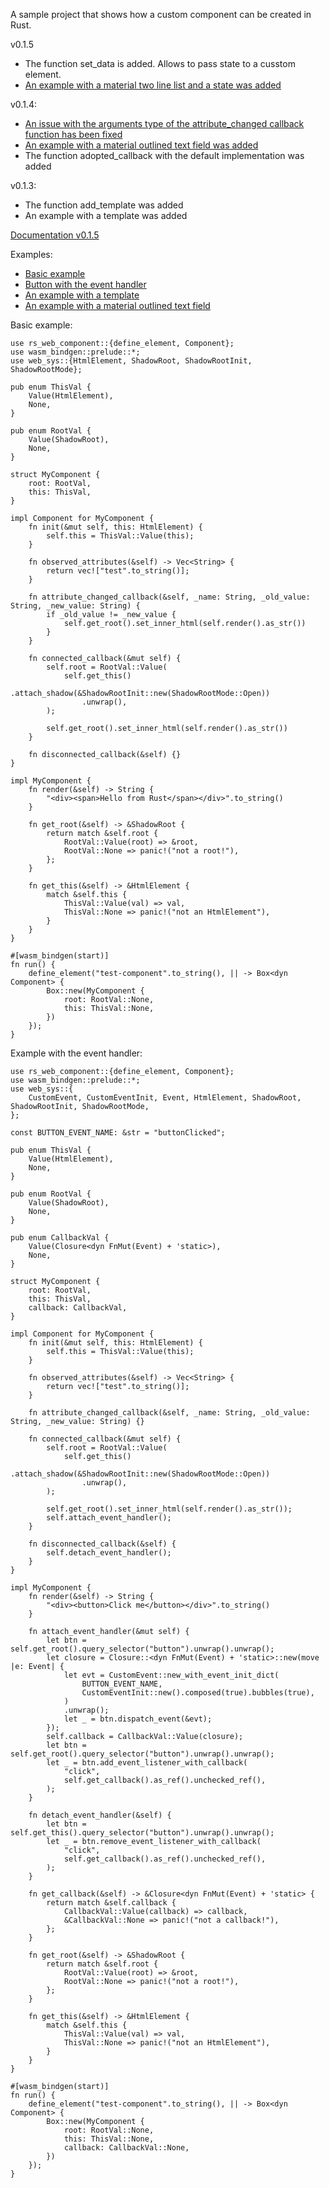 A sample project that shows how a custom component can be created in Rust.

v0.1.5
- The function set_data is added. Allows to pass state to a cusstom element.
- [An example with a material two line list and a state was added](https://github.com/YuriyRum/rs_web_component/tree/master/examples/material_two_line_list)

v0.1.4:
- [An issue with the arguments type of the attribute_changed callback function has been fixed](https://github.com/YuriyRum/rs_web_component/issues/1)
- [An example with a material outlined text field was added](https://github.com/YuriyRum/rs_web_component/tree/master/examples/material_input)
- The function adopted_callback with the default implementation was added

v0.1.3:
- The function add_template was added
- An example with a template was added

[Documentation v0.1.5](https://docs.rs/rs_web_component/0.1.5/rs_web_component)

Examples:
- [Basic example](https://github.com/YuriyRum/rs_web_component/tree/master/examples/simple_web_component)
- [Button with the event handler](https://github.com/YuriyRum/rs_web_component/tree/master/examples/button_with_event_handler)
- [An example with a template](https://github.com/YuriyRum/rs_web_component/tree/master/examples/simple_template)
- [An example with a material outlined text field](https://github.com/YuriyRum/rs_web_component/tree/master/examples/material_input)

Basic example:
```
use rs_web_component::{define_element, Component};
use wasm_bindgen::prelude::*;
use web_sys::{HtmlElement, ShadowRoot, ShadowRootInit, ShadowRootMode};

pub enum ThisVal {
    Value(HtmlElement),
    None,
}

pub enum RootVal {
    Value(ShadowRoot),
    None,
}

struct MyComponent {
    root: RootVal,
    this: ThisVal,
}

impl Component for MyComponent {
    fn init(&mut self, this: HtmlElement) {
        self.this = ThisVal::Value(this);
    }

    fn observed_attributes(&self) -> Vec<String> {
        return vec!["test".to_string()];
    }

    fn attribute_changed_callback(&self, _name: String, _old_value: String, _new_value: String) {
        if _old_value != _new_value {
            self.get_root().set_inner_html(self.render().as_str())
        }
    }

    fn connected_callback(&mut self) {
        self.root = RootVal::Value(
            self.get_this()
                .attach_shadow(&ShadowRootInit::new(ShadowRootMode::Open))
                .unwrap(),
        );

        self.get_root().set_inner_html(self.render().as_str())
    }

    fn disconnected_callback(&self) {}
}

impl MyComponent {
    fn render(&self) -> String {
        "<div><span>Hello from Rust</span></div>".to_string()
    }

    fn get_root(&self) -> &ShadowRoot {
        return match &self.root {
            RootVal::Value(root) => &root,
            RootVal::None => panic!("not a root!"),
        };
    }

    fn get_this(&self) -> &HtmlElement {
        match &self.this {
            ThisVal::Value(val) => val,
            ThisVal::None => panic!("not an HtmlElement"),
        }
    }
}

#[wasm_bindgen(start)]
fn run() {
    define_element("test-component".to_string(), || -> Box<dyn Component> {
        Box::new(MyComponent {
            root: RootVal::None,
            this: ThisVal::None,
        })
    });
}
```

Example with the event handler:

```
use rs_web_component::{define_element, Component};
use wasm_bindgen::prelude::*;
use web_sys::{
    CustomEvent, CustomEventInit, Event, HtmlElement, ShadowRoot, ShadowRootInit, ShadowRootMode,
};

const BUTTON_EVENT_NAME: &str = "buttonClicked";

pub enum ThisVal {
    Value(HtmlElement),
    None,
}

pub enum RootVal {
    Value(ShadowRoot),
    None,
}

pub enum CallbackVal {
    Value(Closure<dyn FnMut(Event) + 'static>),
    None,
}

struct MyComponent {
    root: RootVal,
    this: ThisVal,
    callback: CallbackVal,
}

impl Component for MyComponent {
    fn init(&mut self, this: HtmlElement) {
        self.this = ThisVal::Value(this);
    }

    fn observed_attributes(&self) -> Vec<String> {
        return vec!["test".to_string()];
    }

    fn attribute_changed_callback(&self, _name: String, _old_value: String, _new_value: String) {}

    fn connected_callback(&mut self) {
        self.root = RootVal::Value(
            self.get_this()
                .attach_shadow(&ShadowRootInit::new(ShadowRootMode::Open))
                .unwrap(),
        );

        self.get_root().set_inner_html(self.render().as_str());
        self.attach_event_handler();
    }

    fn disconnected_callback(&self) {
        self.detach_event_handler();
    }
}

impl MyComponent {
    fn render(&self) -> String {
        "<div><button>Click me</button></div>".to_string()
    }

    fn attach_event_handler(&mut self) {
        let btn = self.get_root().query_selector("button").unwrap().unwrap();
        let closure = Closure::<dyn FnMut(Event) + 'static>::new(move |e: Event| {
            let evt = CustomEvent::new_with_event_init_dict(
                BUTTON_EVENT_NAME,
                CustomEventInit::new().composed(true).bubbles(true),
            )
            .unwrap();
            let _ = btn.dispatch_event(&evt);
        });
        self.callback = CallbackVal::Value(closure);
        let btn = self.get_root().query_selector("button").unwrap().unwrap();
        let _ = btn.add_event_listener_with_callback(
            "click",
            self.get_callback().as_ref().unchecked_ref(),
        );
    }

    fn detach_event_handler(&self) {
        let btn = self.get_this().query_selector("button").unwrap().unwrap();
        let _ = btn.remove_event_listener_with_callback(
            "click",
            self.get_callback().as_ref().unchecked_ref(),
        );
    }

    fn get_callback(&self) -> &Closure<dyn FnMut(Event) + 'static> {
        return match &self.callback {
            CallbackVal::Value(callback) => callback,
            &CallbackVal::None => panic!("not a callback!"),
        };
    }

    fn get_root(&self) -> &ShadowRoot {
        return match &self.root {
            RootVal::Value(root) => &root,
            RootVal::None => panic!("not a root!"),
        };
    }

    fn get_this(&self) -> &HtmlElement {
        match &self.this {
            ThisVal::Value(val) => val,
            ThisVal::None => panic!("not an HtmlElement"),
        }
    }
}

#[wasm_bindgen(start)]
fn run() {
    define_element("test-component".to_string(), || -> Box<dyn Component> {
        Box::new(MyComponent {
            root: RootVal::None,
            this: ThisVal::None,
            callback: CallbackVal::None,
        })
    });
}
```